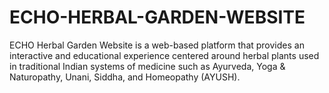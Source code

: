 # ECHO-HERBAL-GARDEN-WEBSITE
ECHO Herbal Garden Website is a web-based platform that provides an interactive and educational experience centered around herbal plants used in traditional Indian systems of medicine such as Ayurveda, Yoga &amp; Naturopathy, Unani, Siddha, and Homeopathy (AYUSH). 
